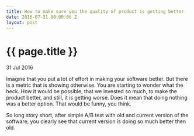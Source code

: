 ```yaml
---
title: How to make sure you the quality of product is getting better
date: 2016-07-31 00:00:00 Z
layout: post
---
```


{{ page.title }}
================

<p class="meta">31 Jul 2016</p>

<p>
Imagine that you put a lot of effort in making your software better. But there is a metric that is showing otherwise. You are starting to wonder what the heck. How it would be possible, that we invested so much, to make the product better, and still, it is getting worse. Does it mean that doing nothing was a better option. That would be funny, you think.
</p>
<p>
So long story short, after simple A/B test with old and current version of the software, you clearly see that current version is doing so much better then old.
</p>
